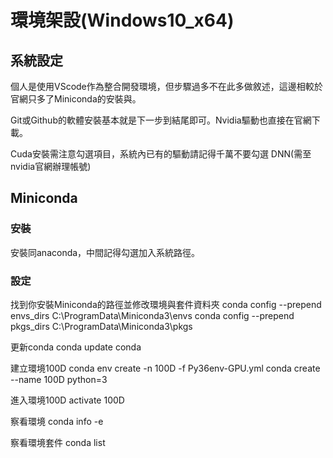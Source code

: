 # 環境架設(Windows10_x64) 
## 系統設定

個人是使用VScode作為整合開發環境，但步驟過多不在此多做敘述，這邊相較於官網只多了Miniconda的安裝與。

Git或Github的軟體安裝基本就是下一步到結尾即可。Nvidia驅動也直接在官網下載。

Cuda安裝需注意勾選項目，系統內已有的驅動請記得千萬不要勾選
DNN(需至nvidia官網辦理帳號)

## Miniconda
### 安裝

安裝同anaconda，中間記得勾選加入系統路徑。

### 設定

找到你安裝Miniconda的路徑並修改環境與套件資料夾
conda config --prepend envs_dirs C:\ProgramData\Miniconda3\envs
conda config --prepend pkgs_dirs C:\ProgramData\Miniconda3\pkgs

更新conda
conda update conda

建立環境100D
conda env create -n 100D -f Py36env-GPU.yml
conda create --name 100D python=3

進入環境100D
activate 100D

察看環境
conda info -e

察看環境套件
conda list
